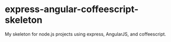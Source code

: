 express-angular-coffeescript-skeleton
=============================

My skeleton for node.js projects using express, AngularJS, and coffeescript.
